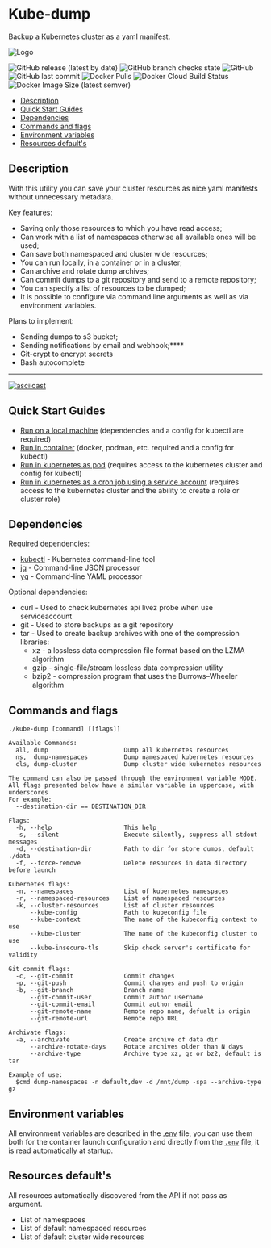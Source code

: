 # Kube-dump <!-- omit in toc -->

Backup a Kubernetes cluster as a yaml manifest.

![Logo](https://raw.githubusercontent.com/WoozyMasta/kube-dump/master/extras/logo-wide.png)

![GitHub release (latest by date)](https://img.shields.io/github/v/release/WoozyMasta/kube-dump?style=flat-square)
![GitHub branch checks state](https://img.shields.io/github/checks-status/WoozyMasta/kube-dump/master?style=flat-square)
![GitHub](https://img.shields.io/github/license/WoozyMasta/kube-dump?style=flat-square)
![GitHub last commit](https://img.shields.io/github/last-commit/WoozyMasta/kube-dump?style=flat-square)
![Docker Pulls](https://img.shields.io/docker/pulls/woozymasta/kube-dump?style=flat-square)
![Docker Cloud Build Status](https://img.shields.io/docker/cloud/build/woozymasta/kube-dump?style=flat-square)
![Docker Image Size (latest semver)](https://img.shields.io/docker/image-size/woozymasta/kube-dump?sort=semver&style=flat-square)

* [Description](#description)
* [Quick Start Guides](#quick-start-guides)
* [Dependencies](#dependencies)
* [Commands and flags](#commands-and-flags)
* [Environment variables](#environment-variables)
* [Resources default's](#resources-defaults)

## Description

With this utility you can save your cluster resources as nice yaml
manifests without unnecessary metadata.

Key features:

* Saving only those resources to which you have read access;
* Can work with a list of namespaces otherwise all available ones will be used;
* Can save both namespaced and cluster wide resources;
* You can run locally, in a container or in a cluster;
* Can archive and rotate dump archives;
* Can commit dumps to a git repository and send to a remote repository;
* You can specify a list of resources to be dumped;
* It is possible to configure via command line arguments as well as via
  environment variables.

Plans to implement:

* Sending dumps to s3 bucket;
* Sending notifications by email and webhook;****
* Git-crypt to encrypt secrets
* Bash autocomplete

---

[![asciicast](https://raw.githubusercontent.com/WoozyMasta/kube-dump/master/extras/kube-dump.gif)](https://asciinema.org/a/3FfZlP011rF0gj443QnuWdNFE)

## Quick Start Guides

* [Run on a local machine](./docs/local.md)
  (dependencies and a config for kubectl are required)
* [Run in container](./docs/container.md)
  (docker, podman, etc. required and a config for kubectl)
* [Run in kubernetes as pod](./docs/pod.md)
  (requires access to the kubernetes cluster and config for kubectl)
* [Run in kubernetes as a cron job using a service account](./docs/cronjob.md)
  (requires access to the kubernetes cluster and
  the ability to create a role or cluster role)

## Dependencies

Required dependencies:

* [kubectl](https://kubernetes.io/docs/tasks/tools/install-kubectl/) -
  Kubernetes command-line tool
* [jq](https://github.com/stedolan/jq) - Command-line JSON processor
* [yq](https://github.com/mikefarah/yq) - Command-line YAML processor

Optional dependencies:

* curl - Used to check kubernetes api livez probe when use serviceaccount
* git - Used to store backups as a git repository
* tar - Used to create backup archives with one of the compression libraries:
  * xz - a lossless data compression file format based on the LZMA algorithm
  * gzip - single-file/stream lossless data compression utility
  * bzip2 - compression program that uses the Burrows–Wheeler algorithm

## Commands and flags

```text
./kube-dump [command] [[flags]]

Available Commands:
  all, dump                     Dump all kubernetes resources
  ns,  dump-namespaces          Dump namespaced kubernetes resources
  cls, dump-cluster             Dump cluster wide kubernetes resources

The command can also be passed through the environment variable MODE.
All flags presented below have a similar variable in uppercase, with underscores
For example:
  --destination-dir == DESTINATION_DIR 

Flags:
  -h, --help                    This help
  -s, --silent                  Execute silently, suppress all stdout messages
  -d, --destination-dir         Path to dir for store dumps, default ./data
  -f, --force-remove            Delete resources in data directory before launch

Kubernetes flags:
  -n, --namespaces              List of kubernetes namespaces
  -r, --namespaced-resources    List of namespaced resources
  -k, --cluster-resources       List of cluster resources
      --kube-config             Path to kubeconfig file
      --kube-context            The name of the kubeconfig context to use
      --kube-cluster            The name of the kubeconfig cluster to use
      --kube-insecure-tls       Skip check server's certificate for validity

Git commit flags:
  -c, --git-commit              Commit changes
  -p, --git-push                Commit changes and push to origin
  -b, --git-branch              Branch name
      --git-commit-user         Commit author username
      --git-commit-email        Commit author email
      --git-remote-name         Remote repo name, defualt is origin
      --git-remote-url          Remote repo URL

Archivate flags:
  -a, --archivate               Create archive of data dir
      --archive-rotate-days     Rotate archives older than N days
      --archive-type            Archive type xz, gz or bz2, default is tar

Example of use:
  $cmd dump-namespaces -n default,dev -d /mnt/dump -spa --archive-type gz
```

## Environment variables

All environment variables are described in the [.env](./.env) file,
you can use them both for the container launch configuration and
directly from the [`.env`](./.env) file, it is read automatically at startup.

## Resources default's

All resources automatically discovered from the API if not pass as argument.

* List of namespaces
* List of default namespaced resources
* List of default cluster wide resources

<!--
Title: Kube-dump
Description: Backup a Kubernetes cluster as a yaml manifest.
Author: WoozyMasta
Keywords:
  kubernetes save deployment yaml
  kubectl get yaml file
  kubectl get yaml from service
  kubectl get deployment yaml
  kubectl save yaml
  kubectl generate yaml
  kubernetes json to yaml
  kubernetes export deployment yaml
  kubernetes dump yaml
  kubectl dump yaml
  kubectl describe to yaml
-->
